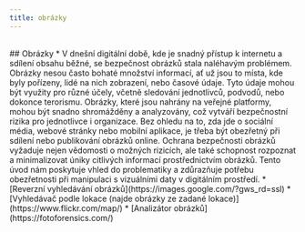 ```yaml
---
title: obrázky
---
```


</br>
## Obrázky
* V dnešní digitální době, kde je snadný přístup k internetu a sdílení obsahu běžné, se bezpečnost obrázků stala naléhavým problémem. Obrázky nesou často bohaté množství informací, ať už jsou to místa, kde byly pořízeny, lidé na nich zobrazení, nebo časové údaje. Tyto údaje mohou být využity pro různé účely, včetně sledování jednotlivců, podvodů, nebo dokonce terorismu.
			Obrázky, které jsou nahrány na veřejné platformy, mohou být snadno shromážděny a analyzovány, což vytváří bezpečnostní rizika pro jednotlivce i organizace. Bez ohledu na to, zda jde o sociální média, webové stránky nebo mobilní aplikace, je třeba být obezřetný při sdílení nebo publikování obrázků online.
			Ochrana bezpečnosti obrázků vyžaduje nejen vědomosti o možných rizicích, ale také schopnost rozpoznat a minimalizovat úniky citlivých informací prostřednictvím obrázků. Tento úvod nám poskytuje vhled do problematiky a zdůrazňuje potřebu obezřetnosti při manipulaci s vizuálními daty v digitálním prostředí.
            * [Reverzní vyhledávání obrázků](https://images.google.com/?gws_rd=ssl)
            * [Vyhledávač podle lokace (najde obrázky ze zadané lokace)](https://www.flickr.com/map/)
            * [Analizátor obrázků](https://fotoforensics.com/)